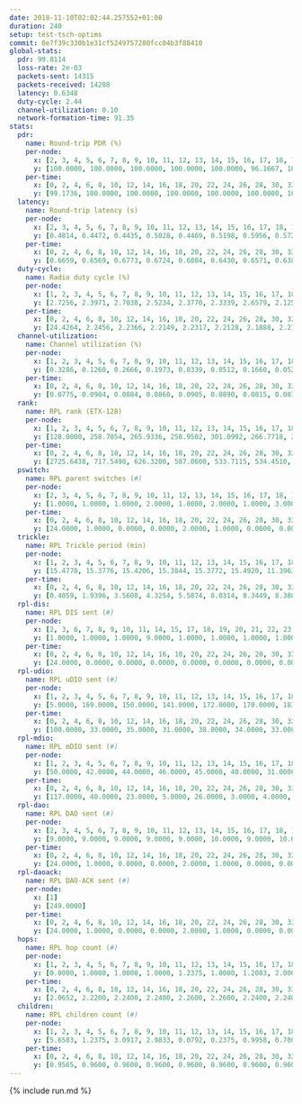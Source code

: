 ```yaml
---
date: 2018-11-10T02:02:44.257552+01:00
duration: 240
setup: test-tsch-optims
commit: 0e7f39c330b1e31cf5249757280fcc04b3f88410
global-stats:
  pdr: 99.8114
  loss-rate: 2e-03
  packets-sent: 14315
  packets-received: 14288
  latency: 0.6348
  duty-cycle: 2.44
  channel-utilization: 0.10
  network-formation-time: 91.35
stats:
  pdr:
    name: Round-trip PDR (%)
    per-node:
      x: [2, 3, 4, 5, 6, 7, 8, 9, 10, 11, 12, 13, 14, 15, 16, 17, 18, 19, 20, 21, 22, 23, 24, 25]
      y: [100.0000, 100.0000, 100.0000, 100.0000, 100.0000, 96.1667, 100.0000, 99.8282, 100.0000, 100.0000, 100.0000, 100.0000, 100.0000, 100.0000, 100.0000, 99.8270, 99.8369, 99.8355, 100.0000, 100.0000, 100.0000, 100.0000, 100.0000, 100.0000]
    per-time:
      x: [0, 2, 4, 6, 8, 10, 12, 14, 16, 18, 20, 22, 24, 26, 28, 30, 32, 34, 36, 38, 40, 42, 44, 46, 48, 50, 52, 54, 56, 58, 60, 62, 64, 66, 68, 70, 72, 74, 76, 78, 80, 82, 84, 86, 88, 90, 92, 94, 96, 98, 100, 102, 104, 106, 108, 110, 112, 114, 116, 118, 120, 122, 124, 126, 128, 130, 132, 134, 136, 138, 140, 142, 144, 146, 148, 150, 152, 154, 156, 158, 160, 162, 164, 166, 168, 170, 172, 174, 176, 178, 180, 182, 184, 186, 188, 190, 192, 194, 196, 198, 200, 202, 204, 206, 208, 210, 212, 214, 216, 218, 220, 222, 224, 226, 228, 230, 232, 234, 236, 238, 240]
      y: [99.1736, 100.0000, 100.0000, 100.0000, 100.0000, 100.0000, 100.0000, 100.0000, 100.0000, 100.0000, 100.0000, 100.0000, 100.0000, 100.0000, 100.0000, 100.0000, 100.0000, 100.0000, 100.0000, 100.0000, 100.0000, 100.0000, 100.0000, 100.0000, 100.0000, 100.0000, 100.0000, 100.0000, 100.0000, 100.0000, 100.0000, 100.0000, 100.0000, 100.0000, 100.0000, 100.0000, 100.0000, 100.0000, 100.0000, 100.0000, 100.0000, 100.0000, 100.0000, 100.0000, 100.0000, 100.0000, 100.0000, 100.0000, 100.0000, 100.0000, 100.0000, 100.0000, 100.0000, 100.0000, 100.0000, 100.0000, 100.0000, 100.0000, 100.0000, 100.0000, 100.0000, 100.0000, 100.0000, 100.0000, 100.0000, 99.1667, 100.0000, 100.0000, 100.0000, 100.0000, 100.0000, 100.0000, 100.0000, 100.0000, 100.0000, 100.0000, 100.0000, 100.0000, 100.0000, 100.0000, 100.0000, 100.0000, 100.0000, 100.0000, 100.0000, 100.0000, 100.0000, 100.0000, 100.0000, 100.0000, 100.0000, 100.0000, 100.0000, 100.0000, 100.0000, 100.0000, 100.0000, 100.0000, 100.0000, 100.0000, 100.0000, 100.0000, 100.0000, 100.0000, 92.5000, 94.1667, 92.5000, 100.0000, 100.0000, 100.0000, 100.0000, 100.0000, 100.0000, 100.0000, 100.0000, 100.0000, 100.0000, 100.0000, 100.0000, 100.0000, null]
  latency:
    name: Round-trip latency (s)
    per-node:
      x: [2, 3, 4, 5, 6, 7, 8, 9, 10, 11, 12, 13, 14, 15, 16, 17, 18, 19, 20, 21, 22, 23, 24, 25]
      y: [0.4814, 0.4472, 0.4435, 0.5028, 0.4469, 0.5198, 0.5956, 0.5720, 0.6214, 0.6153, 0.5887, 0.6242, 0.7402, 0.6345, 0.6261, 0.6814, 0.6767, 0.7453, 0.7679, 0.7438, 0.7183, 0.8221, 0.8303, 0.8006]
    per-time:
      x: [0, 2, 4, 6, 8, 10, 12, 14, 16, 18, 20, 22, 24, 26, 28, 30, 32, 34, 36, 38, 40, 42, 44, 46, 48, 50, 52, 54, 56, 58, 60, 62, 64, 66, 68, 70, 72, 74, 76, 78, 80, 82, 84, 86, 88, 90, 92, 94, 96, 98, 100, 102, 104, 106, 108, 110, 112, 114, 116, 118, 120, 122, 124, 126, 128, 130, 132, 134, 136, 138, 140, 142, 144, 146, 148, 150, 152, 154, 156, 158, 160, 162, 164, 166, 168, 170, 172, 174, 176, 178, 180, 182, 184, 186, 188, 190, 192, 194, 196, 198, 200, 202, 204, 206, 208, 210, 212, 214, 216, 218, 220, 222, 224, 226, 228, 230, 232, 234, 236, 238, 240]
      y: [0.6659, 0.6569, 0.6773, 0.6724, 0.6804, 0.6430, 0.6571, 0.6385, 0.6447, 0.6467, 0.6633, 0.6454, 0.6415, 0.6638, 0.6834, 0.6566, 0.6522, 0.6578, 0.6805, 0.6381, 0.6920, 0.6936, 0.6775, 0.6687, 0.6565, 0.6592, 0.6407, 0.6419, 0.6450, 0.6578, 0.6520, 0.6493, 0.6300, 0.6298, 0.6340, 0.6507, 0.6380, 0.6379, 0.6285, 0.6116, 0.6564, 0.6194, 0.6291, 0.6302, 0.6417, 0.6479, 0.6470, 0.6433, 0.6480, 0.6025, 0.6336, 0.6292, 0.6345, 0.6256, 0.6476, 0.5918, 0.6392, 0.6537, 0.6693, 0.6247, 0.6207, 0.6259, 0.6172, 0.6424, 0.6365, 0.6321, 0.6357, 0.6389, 0.6355, 0.6298, 0.6336, 0.6238, 0.6291, 0.6365, 0.6085, 0.6156, 0.6430, 0.6305, 0.6171, 0.6583, 0.6201, 0.6146, 0.6271, 0.6293, 0.6158, 0.6304, 0.6365, 0.6569, 0.6428, 0.6386, 0.6119, 0.6310, 0.6376, 0.6283, 0.6158, 0.6020, 0.5990, 0.6035, 0.5746, 0.5898, 0.5924, 0.5989, 0.5874, 0.6063, 0.6366, 0.6077, 0.6095, 0.6251, 0.6261, 0.6075, 0.6085, 0.5944, 0.6303, 0.6182, 0.6229, 0.6250, 0.6179, 0.6075, 0.6181, 0.6404, null]
  duty-cycle:
    name: Radio duty cycle (%)
    per-node:
      x: [1, 2, 3, 4, 5, 6, 7, 8, 9, 10, 11, 12, 13, 14, 15, 16, 17, 18, 19, 20, 21, 22, 23, 24, 25]
      y: [2.7256, 2.3971, 2.7038, 2.5234, 2.3770, 2.3339, 2.6579, 2.1257, 2.1515, 2.1500, 2.2684, 2.4130, 2.3479, 2.3527, 2.3555, 2.4656, 2.3236, 2.4132, 2.3238, 2.3407, 2.2772, 2.4229, 2.3906, 2.5119, 2.3876]
    per-time:
      x: [0, 2, 4, 6, 8, 10, 12, 14, 16, 18, 20, 22, 24, 26, 28, 30, 32, 34, 36, 38, 40, 42, 44, 46, 48, 50, 52, 54, 56, 58, 60, 62, 64, 66, 68, 70, 72, 74, 76, 78, 80, 82, 84, 86, 88, 90, 92, 94, 96, 98, 100, 102, 104, 106, 108, 110, 112, 114, 116, 118, 120, 122, 124, 126, 128, 130, 132, 134, 136, 138, 140, 142, 144, 146, 148, 150, 152, 154, 156, 158, 160, 162, 164, 166, 168, 170, 172, 174, 176, 178, 180, 182, 184, 186, 188, 190, 192, 194, 196, 198, 200, 202, 204, 206, 208, 210, 212, 214, 216, 218, 220, 222, 224, 226, 228, 230, 232, 234, 236, 238, 240]
      y: [24.4264, 2.2456, 2.2366, 2.2149, 2.2317, 2.2128, 2.1888, 2.2144, 2.1889, 2.1833, 2.1944, 2.1822, 2.1963, 2.1911, 2.2257, 2.2144, 2.2055, 2.2049, 2.1944, 2.2128, 2.1882, 2.2297, 2.2140, 2.2183, 2.2088, 2.2241, 2.1978, 2.1880, 2.2017, 2.1961, 2.1999, 2.2073, 2.1933, 2.1827, 2.1846, 2.1858, 2.1874, 2.1844, 2.1872, 2.1811, 2.1888, 2.1930, 2.1796, 2.2227, 2.1690, 2.1984, 2.1891, 2.1889, 2.1906, 2.1908, 2.1811, 2.1779, 2.1846, 2.1807, 2.2129, 2.1832, 2.1637, 2.1990, 2.2014, 2.1912, 2.1843, 2.1808, 2.1645, 2.1588, 2.1953, 2.1928, 2.1920, 2.1986, 2.2042, 2.1787, 2.1824, 2.1897, 2.1966, 2.1903, 2.1777, 2.1728, 2.1849, 2.1943, 2.1860, 2.1933, 2.2094, 2.1757, 2.1834, 2.1972, 2.1819, 2.1838, 2.2100, 2.1942, 2.2049, 2.1988, 2.1802, 2.1847, 2.2077, 2.1929, 2.1880, 2.1877, 2.1782, 2.1651, 2.1680, 2.1500, 2.1852, 2.1649, 2.1931, 2.7293, 2.7223, 2.4832, 2.2549, 2.2921, 2.2270, 2.2246, 2.1979, 2.1920, 2.1906, 2.2014, 2.2066, 2.2118, 2.2015, 2.1927, 2.1786, 2.1869, null]
  channel-utilization:
    name: Channel utilization (%)
    per-node:
      x: [1, 2, 3, 4, 5, 6, 7, 8, 9, 10, 11, 12, 13, 14, 15, 16, 17, 18, 19, 20, 21, 22, 23, 24, 25]
      y: [0.3286, 0.1260, 0.2666, 0.1973, 0.0339, 0.0512, 0.1660, 0.0523, 0.0345, 0.0326, 0.0340, 0.1302, 0.0687, 0.0312, 0.1016, 0.1251, 0.0381, 0.0909, 0.0426, 0.0331, 0.0541, 0.0472, 0.0320, 0.0308, 0.0307]
    per-time:
      x: [0, 2, 4, 6, 8, 10, 12, 14, 16, 18, 20, 22, 24, 26, 28, 30, 32, 34, 36, 38, 40, 42, 44, 46, 48, 50, 52, 54, 56, 58, 60, 62, 64, 66, 68, 70, 72, 74, 76, 78, 80, 82, 84, 86, 88, 90, 92, 94, 96, 98, 100, 102, 104, 106, 108, 110, 112, 114, 116, 118, 120, 122, 124, 126, 128, 130, 132, 134, 136, 138, 140, 142, 144, 146, 148, 150, 152, 154, 156, 158, 160, 162, 164, 166, 168, 170, 172, 174, 176, 178, 180, 182, 184, 186, 188, 190, 192, 194, 196, 198, 200, 202, 204, 206, 208, 210, 212, 214, 216, 218, 220, 222, 224, 226, 228, 230, 232, 234, 236, 238, 240]
      y: [0.0775, 0.0904, 0.0884, 0.0860, 0.0905, 0.0890, 0.0815, 0.0870, 0.0788, 0.0796, 0.0843, 0.0805, 0.0841, 0.0810, 0.0941, 0.0900, 0.0853, 0.0874, 0.0825, 0.0903, 0.0811, 0.0935, 0.0889, 0.0887, 0.0870, 0.0912, 0.0842, 0.0814, 0.0849, 0.0829, 0.0849, 0.0864, 0.0838, 0.0782, 0.0813, 0.0804, 0.0810, 0.0793, 0.0809, 0.0804, 0.0797, 0.0822, 0.0769, 0.0893, 0.0757, 0.0857, 0.0827, 0.0831, 0.0826, 0.0823, 0.0772, 0.0779, 0.0795, 0.0797, 0.0890, 0.0812, 0.0747, 0.0860, 0.0869, 0.0827, 0.0798, 0.0792, 0.0751, 0.0723, 0.0842, 0.0848, 0.0821, 0.0824, 0.0855, 0.0791, 0.0793, 0.0821, 0.0835, 0.0820, 0.0768, 0.0766, 0.0786, 0.0825, 0.0795, 0.0827, 0.0869, 0.0787, 0.0810, 0.0856, 0.0797, 0.0790, 0.0879, 0.0823, 0.0862, 0.0864, 0.0806, 0.0823, 0.0895, 0.0828, 0.0829, 0.0815, 0.0807, 0.0770, 0.0774, 0.0711, 0.0833, 0.0776, 0.0851, 0.2460, 0.2198, 0.0506, 0.0873, 0.0983, 0.0878, 0.0907, 0.0847, 0.0811, 0.0831, 0.0860, 0.0872, 0.0879, 0.0866, 0.0841, 0.0793, 0.0821, null]
  rank:
    name: RPL rank (ETX-128)
    per-node:
      x: [1, 2, 3, 4, 5, 6, 7, 8, 9, 10, 11, 12, 13, 14, 15, 16, 17, 18, 19, 20, 21, 22, 23, 24, 25]
      y: [128.0000, 258.7054, 265.9336, 258.9502, 301.0992, 266.7718, 22871.8405, 404.1120, 484.0370, 492.0081, 414.9877, 398.6116, 444.5744, 534.8595, 532.0165, 477.0535, 547.1901, 593.4198, 666.0766, 735.9347, 675.1600, 661.6169, 1022.6154, 759.1592, 1021.6316]
    per-time:
      x: [0, 2, 4, 6, 8, 10, 12, 14, 16, 18, 20, 22, 24, 26, 28, 30, 32, 34, 36, 38, 40, 42, 44, 46, 48, 50, 52, 54, 56, 58, 60, 62, 64, 66, 68, 70, 72, 74, 76, 78, 80, 82, 84, 86, 88, 90, 92, 94, 96, 98, 100, 102, 104, 106, 108, 110, 112, 114, 116, 118, 120, 122, 124, 126, 128, 130, 132, 134, 136, 138, 140, 142, 144, 146, 148, 150, 152, 154, 156, 158, 160, 162, 164, 166, 168, 170, 172, 174, 176, 178, 180, 182, 184, 186, 188, 190, 192, 194, 196, 198, 200, 202, 204, 206, 208, 210, 212, 214, 216, 218, 220, 222, 224, 226, 228, 230, 232, 234, 236, 238, 240]
      y: [2725.6438, 717.5490, 626.3200, 587.0600, 533.7115, 534.4510, 532.5600, 536.7800, 526.2600, 518.7000, 514.9020, 515.0400, 515.5400, 501.9800, 510.7600, 549.7000, 556.7600, 555.8600, 555.1200, 549.2600, 579.2453, 564.7200, 566.1000, 558.3800, 560.1200, 531.7037, 482.3922, 481.5800, 479.1569, 483.5098, 486.5686, 476.0926, 464.1000, 449.9000, 449.0600, 459.7600, 461.0600, 463.6800, 460.3333, 463.4118, 458.8431, 451.0600, 458.1400, 470.1400, 458.4800, 463.0784, 472.8627, 462.2800, 464.2157, 457.9200, 457.6200, 467.2600, 473.5800, 483.2800, 479.4615, 487.6792, 474.0400, 477.4314, 474.3333, 475.2400, 473.5192, 460.0200, 455.3800, 456.9804, 460.3400, 459.8302, 445.2800, 447.7400, 455.6800, 454.2600, 467.4200, 459.2800, 457.9231, 455.9600, 452.4000, 449.2400, 448.9000, 446.8800, 453.6400, 457.3725, 457.0400, 454.6275, 453.4706, 454.1569, 453.5294, 449.4902, 464.3200, 482.6863, 481.7000, 481.5200, 481.7451, 488.7925, 482.8113, 464.4118, 455.4000, 458.0784, 456.5800, 452.3600, 453.7600, 454.6863, 446.0577, 448.1000, 442.7000, 341.6281, 284.7558, 51388.6068, 44853.5298, 1750.1765, 465.9400, 468.6800, 461.4314, 446.4600, 451.1400, 452.0800, 451.1400, 455.5000, 482.9200, 481.4400, 470.4200, 472.7600, null]
  pswitch:
    name: RPL parent switches (#)
    per-node:
      x: [2, 3, 4, 5, 6, 7, 8, 9, 10, 11, 12, 13, 14, 15, 16, 17, 18, 19, 20, 21, 22, 23, 24, 25]
      y: [1.0000, 1.0000, 1.0000, 2.0000, 1.0000, 2.0000, 1.0000, 3.0000, 8.0000, 3.0000, 2.0000, 2.0000, 2.0000, 2.0000, 3.0000, 2.0000, 3.0000, 8.0000, 5.0000, 10.0000, 8.0000, 7.0000, 6.0000, 7.0000]
    per-time:
      x: [0, 2, 4, 6, 8, 10, 12, 14, 16, 18, 20, 22, 24, 26, 28, 30, 32, 34, 36, 38, 40, 42, 44, 46, 48, 50, 52, 54, 56, 58, 60, 62, 64, 66, 68, 70, 72, 74, 76, 78, 80, 82, 84, 86, 88, 90, 92, 94, 96, 98, 100, 102, 104, 106, 108, 110, 112, 114, 116, 118, 120, 122, 124, 126, 128, 130, 132, 134, 136, 138, 140, 142, 144, 146, 148, 150, 152, 154, 156, 158, 160, 162, 164, 166, 168, 170, 172, 174, 176, 178, 180, 182, 184, 186, 188, 190, 192, 194, 196, 198, 200, 202, 204, 206, 208, 210, 212, 214, 216, 218, 220]
      y: [24.0000, 1.0000, 0.0000, 0.0000, 2.0000, 1.0000, 0.0000, 0.0000, 0.0000, 0.0000, 1.0000, 0.0000, 0.0000, 0.0000, 0.0000, 0.0000, 0.0000, 0.0000, 0.0000, 0.0000, 3.0000, 0.0000, 0.0000, 0.0000, 0.0000, 4.0000, 1.0000, 0.0000, 1.0000, 1.0000, 1.0000, 4.0000, 0.0000, 0.0000, 0.0000, 0.0000, 0.0000, 0.0000, 1.0000, 1.0000, 1.0000, 0.0000, 0.0000, 0.0000, 0.0000, 1.0000, 1.0000, 0.0000, 1.0000, 0.0000, 0.0000, 0.0000, 0.0000, 0.0000, 2.0000, 3.0000, 0.0000, 1.0000, 1.0000, 0.0000, 2.0000, 0.0000, 0.0000, 1.0000, 0.0000, 3.0000, 0.0000, 0.0000, 0.0000, 0.0000, 0.0000, 0.0000, 2.0000, 0.0000, 0.0000, 0.0000, 0.0000, 0.0000, 0.0000, 1.0000, 0.0000, 1.0000, 1.0000, 1.0000, 1.0000, 1.0000, 0.0000, 1.0000, 0.0000, 0.0000, 1.0000, 3.0000, 3.0000, 1.0000, 0.0000, 1.0000, 0.0000, 0.0000, 0.0000, 1.0000, 2.0000, 0.0000, 0.0000, 0.0000, 1.0000, 3.0000, 0.0000, 1.0000, 0.0000, 0.0000, 1.0000]
  trickle:
    name: RPL Trickle period (min)
    per-node:
      x: [1, 2, 3, 4, 5, 6, 7, 8, 9, 10, 11, 12, 13, 14, 15, 16, 17, 18, 19, 20, 21, 22, 23, 24, 25]
      y: [15.4778, 15.3776, 15.4206, 15.3844, 15.3772, 15.4920, 11.3963, 15.5220, 15.3937, 15.3416, 15.3853, 15.3862, 15.3862, 15.5205, 15.5211, 15.3858, 15.4500, 15.4328, 15.6920, 16.4670, 16.5396, 16.5321, 16.0219, 16.5916, 16.1104]
    per-time:
      x: [0, 2, 4, 6, 8, 10, 12, 14, 16, 18, 20, 22, 24, 26, 28, 30, 32, 34, 36, 38, 40, 42, 44, 46, 48, 50, 52, 54, 56, 58, 60, 62, 64, 66, 68, 70, 72, 74, 76, 78, 80, 82, 84, 86, 88, 90, 92, 94, 96, 98, 100, 102, 104, 106, 108, 110, 112, 114, 116, 118, 120, 122, 124, 126, 128, 130, 132, 134, 136, 138, 140, 142, 144, 146, 148, 150, 152, 154, 156, 158, 160, 162, 164, 166, 168, 170, 172, 174, 176, 178, 180, 182, 184, 186, 188, 190, 192, 194, 196, 198, 200, 202, 204, 206, 208, 210, 212, 214, 216, 218, 220, 222, 224, 226, 228, 230, 232, 234, 236, 238, 240]
      y: [0.4059, 1.9396, 3.5608, 4.3254, 5.5874, 8.0314, 8.3449, 8.3886, 9.0877, 16.4277, 16.7909, 16.7772, 16.9520, 17.4763, 17.4763, 17.4763, 17.4763, 17.4763, 17.4763, 17.4763, 17.4763, 17.4763, 17.4763, 17.4763, 17.4763, 17.4763, 17.4763, 17.4763, 17.4763, 17.4763, 17.4763, 17.4763, 17.4763, 17.4763, 17.4763, 17.4763, 17.4763, 17.4763, 17.4763, 17.4763, 17.4763, 17.4763, 17.4763, 17.4763, 17.4763, 17.4763, 17.4763, 17.4763, 17.4763, 17.4763, 17.4763, 17.4763, 17.4763, 17.4763, 17.4763, 17.4763, 17.4763, 17.4763, 17.4763, 17.4763, 17.4763, 17.4763, 17.4763, 17.4763, 17.4763, 17.4763, 17.4763, 17.4763, 17.4763, 17.4763, 17.4763, 17.4763, 17.4763, 17.4763, 17.4763, 17.4763, 17.4763, 17.4763, 17.4763, 17.4763, 17.4763, 17.4763, 17.4763, 17.4763, 17.4763, 17.4763, 17.4763, 17.4763, 17.4763, 17.4763, 17.4763, 17.4763, 17.4763, 17.4763, 17.4763, 17.4763, 17.4763, 17.4763, 17.4763, 17.4763, 17.4763, 17.4763, 17.4763, 17.4763, 17.4763, 3.4380, 2.3726, 4.7224, 5.7344, 6.9031, 7.7958, 9.4372, 10.8353, 10.8353, 11.3596, 11.8839, 17.3015, 17.4763, 17.4763, 17.4763, null]
  rpl-dis:
    name: RPL DIS sent (#)
    per-node:
      x: [2, 3, 6, 7, 8, 9, 10, 11, 14, 15, 17, 18, 19, 20, 21, 22, 23, 24, 25]
      y: [1.0000, 1.0000, 1.0000, 9.0000, 1.0000, 1.0000, 1.0000, 1.0000, 1.0000, 1.0000, 1.0000, 1.0000, 1.0000, 2.0000, 1.0000, 2.0000, 1.0000, 3.0000, 2.0000]
    per-time:
      x: [0, 2, 4, 6, 8, 10, 12, 14, 16, 18, 20, 22, 24, 26, 28, 30, 32, 34, 36, 38, 40, 42, 44, 46, 48, 50, 52, 54, 56, 58, 60, 62, 64, 66, 68, 70, 72, 74, 76, 78, 80, 82, 84, 86, 88, 90, 92, 94, 96, 98, 100, 102, 104, 106, 108, 110, 112, 114, 116, 118, 120, 122, 124, 126, 128, 130, 132, 134, 136, 138, 140, 142, 144, 146, 148, 150, 152, 154, 156, 158, 160, 162, 164, 166, 168, 170, 172, 174, 176, 178, 180, 182, 184, 186, 188, 190, 192, 194, 196, 198, 200, 202, 204, 206, 208, 210, 212, 214]
      y: [24.0000, 0.0000, 0.0000, 0.0000, 0.0000, 0.0000, 0.0000, 0.0000, 0.0000, 0.0000, 0.0000, 0.0000, 0.0000, 0.0000, 0.0000, 0.0000, 0.0000, 0.0000, 0.0000, 0.0000, 0.0000, 0.0000, 0.0000, 0.0000, 0.0000, 0.0000, 0.0000, 0.0000, 0.0000, 0.0000, 0.0000, 0.0000, 0.0000, 0.0000, 0.0000, 0.0000, 0.0000, 0.0000, 0.0000, 0.0000, 0.0000, 0.0000, 0.0000, 0.0000, 0.0000, 0.0000, 0.0000, 0.0000, 0.0000, 0.0000, 0.0000, 0.0000, 0.0000, 0.0000, 0.0000, 0.0000, 0.0000, 0.0000, 0.0000, 0.0000, 0.0000, 0.0000, 0.0000, 0.0000, 0.0000, 0.0000, 0.0000, 0.0000, 0.0000, 0.0000, 0.0000, 0.0000, 0.0000, 0.0000, 0.0000, 0.0000, 0.0000, 0.0000, 0.0000, 0.0000, 0.0000, 0.0000, 0.0000, 0.0000, 0.0000, 0.0000, 0.0000, 0.0000, 0.0000, 0.0000, 0.0000, 0.0000, 0.0000, 0.0000, 0.0000, 0.0000, 0.0000, 0.0000, 0.0000, 0.0000, 0.0000, 0.0000, 0.0000, 0.0000, 1.0000, 3.0000, 2.0000, 2.0000]
  rpl-udio:
    name: RPL uDIO sent (#)
    per-node:
      x: [1, 2, 3, 4, 5, 6, 7, 8, 9, 10, 11, 12, 13, 14, 15, 16, 17, 18, 19, 20, 21, 22, 23, 24, 25]
      y: [5.0000, 169.0000, 150.0000, 141.0000, 172.0000, 170.0000, 183.0000, 169.0000, 168.0000, 170.0000, 164.0000, 172.0000, 162.0000, 169.0000, 170.0000, 166.0000, 169.0000, 161.0000, 160.0000, 174.0000, 169.0000, 170.0000, 167.0000, 170.0000, 167.0000]
    per-time:
      x: [0, 2, 4, 6, 8, 10, 12, 14, 16, 18, 20, 22, 24, 26, 28, 30, 32, 34, 36, 38, 40, 42, 44, 46, 48, 50, 52, 54, 56, 58, 60, 62, 64, 66, 68, 70, 72, 74, 76, 78, 80, 82, 84, 86, 88, 90, 92, 94, 96, 98, 100, 102, 104, 106, 108, 110, 112, 114, 116, 118, 120, 122, 124, 126, 128, 130, 132, 134, 136, 138, 140, 142, 144, 146, 148, 150, 152, 154, 156, 158, 160, 162, 164, 166, 168, 170, 172, 174, 176, 178, 180, 182, 184, 186, 188, 190, 192, 194, 196, 198, 200, 202, 204, 206, 208, 210, 212, 214, 216, 218, 220, 222, 224, 226, 228, 230, 232, 234, 236, 238, 240]
      y: [100.0000, 33.0000, 35.0000, 31.0000, 38.0000, 34.0000, 33.0000, 38.0000, 28.0000, 34.0000, 30.0000, 33.0000, 28.0000, 30.0000, 39.0000, 38.0000, 32.0000, 32.0000, 34.0000, 31.0000, 26.0000, 38.0000, 29.0000, 33.0000, 34.0000, 27.0000, 33.0000, 28.0000, 33.0000, 29.0000, 36.0000, 35.0000, 34.0000, 31.0000, 35.0000, 31.0000, 34.0000, 32.0000, 33.0000, 34.0000, 30.0000, 31.0000, 29.0000, 31.0000, 31.0000, 32.0000, 32.0000, 37.0000, 32.0000, 32.0000, 31.0000, 28.0000, 38.0000, 34.0000, 34.0000, 34.0000, 31.0000, 28.0000, 32.0000, 28.0000, 37.0000, 33.0000, 31.0000, 33.0000, 34.0000, 35.0000, 28.0000, 25.0000, 35.0000, 34.0000, 35.0000, 33.0000, 31.0000, 36.0000, 27.0000, 34.0000, 31.0000, 30.0000, 39.0000, 31.0000, 33.0000, 28.0000, 32.0000, 38.0000, 30.0000, 30.0000, 35.0000, 33.0000, 33.0000, 35.0000, 36.0000, 36.0000, 27.0000, 32.0000, 35.0000, 35.0000, 31.0000, 36.0000, 34.0000, 35.0000, 31.0000, 38.0000, 34.0000, 44.0000, 33.0000, 37.0000, 35.0000, 38.0000, 32.0000, 33.0000, 31.0000, 32.0000, 36.0000, 29.0000, 36.0000, 33.0000, 34.0000, 30.0000, 32.0000, 29.0000, 3.0000]
  rpl-mdio:
    name: RPL mDIO sent (#)
    per-node:
      x: [1, 2, 3, 4, 5, 6, 7, 8, 9, 10, 11, 12, 13, 14, 15, 16, 17, 18, 19, 20, 21, 22, 23, 24, 25]
      y: [50.0000, 42.0000, 44.0000, 46.0000, 45.0000, 40.0000, 31.0000, 36.0000, 40.0000, 43.0000, 46.0000, 47.0000, 46.0000, 36.0000, 36.0000, 46.0000, 39.0000, 38.0000, 30.0000, 24.0000, 22.0000, 23.0000, 28.0000, 21.0000, 26.0000]
    per-time:
      x: [0, 2, 4, 6, 8, 10, 12, 14, 16, 18, 20, 22, 24, 26, 28, 30, 32, 34, 36, 38, 40, 42, 44, 46, 48, 50, 52, 54, 56, 58, 60, 62, 64, 66, 68, 70, 72, 74, 76, 78, 80, 82, 84, 86, 88, 90, 92, 94, 96, 98, 100, 102, 104, 106, 108, 110, 112, 114, 116, 118, 120, 122, 124, 126, 128, 130, 132, 134, 136, 138, 140, 142, 144, 146, 148, 150, 152, 154, 156, 158, 160, 162, 164, 166, 168, 170, 172, 174, 176, 178, 180, 182, 184, 186, 188, 190, 192, 194, 196, 198, 200, 202, 204, 206, 208, 210, 212, 214, 216, 218, 220, 222, 224, 226, 228, 230, 232, 234, 236, 238]
      y: [117.0000, 40.0000, 23.0000, 5.0000, 26.0000, 3.0000, 4.0000, 13.0000, 10.0000, 0.0000, 1.0000, 1.0000, 0.0000, 4.0000, 4.0000, 3.0000, 8.0000, 4.0000, 0.0000, 0.0000, 1.0000, 1.0000, 5.0000, 7.0000, 4.0000, 4.0000, 3.0000, 2.0000, 0.0000, 0.0000, 1.0000, 6.0000, 2.0000, 9.0000, 4.0000, 2.0000, 0.0000, 1.0000, 0.0000, 1.0000, 6.0000, 5.0000, 7.0000, 4.0000, 2.0000, 0.0000, 0.0000, 0.0000, 0.0000, 6.0000, 9.0000, 4.0000, 4.0000, 1.0000, 1.0000, 0.0000, 0.0000, 3.0000, 5.0000, 5.0000, 8.0000, 2.0000, 1.0000, 0.0000, 1.0000, 2.0000, 3.0000, 11.0000, 5.0000, 2.0000, 1.0000, 0.0000, 0.0000, 0.0000, 3.0000, 3.0000, 8.0000, 3.0000, 7.0000, 1.0000, 1.0000, 0.0000, 0.0000, 3.0000, 4.0000, 7.0000, 3.0000, 6.0000, 0.0000, 1.0000, 0.0000, 1.0000, 3.0000, 7.0000, 5.0000, 5.0000, 2.0000, 1.0000, 1.0000, 1.0000, 2.0000, 8.0000, 5.0000, 3.0000, 5.0000, 116.0000, 79.0000, 126.0000, 24.0000, 18.0000, 7.0000, 12.0000, 1.0000, 5.0000, 3.0000, 13.0000, 2.0000, 0.0000, 2.0000, 1.0000]
  rpl-dao:
    name: RPL DAO sent (#)
    per-node:
      x: [2, 3, 4, 5, 6, 7, 8, 9, 10, 11, 12, 13, 14, 15, 16, 17, 18, 19, 20, 21, 22, 23, 24, 25]
      y: [9.0000, 9.0000, 9.0000, 9.0000, 9.0000, 10.0000, 9.0000, 10.0000, 12.0000, 10.0000, 9.0000, 10.0000, 10.0000, 10.0000, 11.0000, 9.0000, 10.0000, 12.0000, 11.0000, 14.0000, 13.0000, 12.0000, 11.0000, 12.0000]
    per-time:
      x: [0, 2, 4, 6, 8, 10, 12, 14, 16, 18, 20, 22, 24, 26, 28, 30, 32, 34, 36, 38, 40, 42, 44, 46, 48, 50, 52, 54, 56, 58, 60, 62, 64, 66, 68, 70, 72, 74, 76, 78, 80, 82, 84, 86, 88, 90, 92, 94, 96, 98, 100, 102, 104, 106, 108, 110, 112, 114, 116, 118, 120, 122, 124, 126, 128, 130, 132, 134, 136, 138, 140, 142, 144, 146, 148, 150, 152, 154, 156, 158, 160, 162, 164, 166, 168, 170, 172, 174, 176, 178, 180, 182, 184, 186, 188, 190, 192, 194, 196, 198, 200, 202, 204, 206, 208, 210, 212, 214, 216, 218, 220, 222, 224, 226, 228, 230, 232, 234, 236, 238, 240]
      y: [24.0000, 1.0000, 0.0000, 0.0000, 2.0000, 1.0000, 0.0000, 0.0000, 0.0000, 0.0000, 1.0000, 0.0000, 0.0000, 0.0000, 19.0000, 1.0000, 0.0000, 0.0000, 2.0000, 1.0000, 3.0000, 0.0000, 0.0000, 0.0000, 1.0000, 4.0000, 1.0000, 0.0000, 14.0000, 3.0000, 1.0000, 4.0000, 0.0000, 0.0000, 1.0000, 1.0000, 0.0000, 0.0000, 1.0000, 1.0000, 3.0000, 0.0000, 6.0000, 8.0000, 0.0000, 2.0000, 3.0000, 0.0000, 1.0000, 1.0000, 0.0000, 0.0000, 1.0000, 0.0000, 4.0000, 3.0000, 2.0000, 12.0000, 1.0000, 2.0000, 2.0000, 0.0000, 0.0000, 2.0000, 0.0000, 3.0000, 0.0000, 0.0000, 1.0000, 0.0000, 1.0000, 11.0000, 4.0000, 2.0000, 2.0000, 0.0000, 0.0000, 0.0000, 1.0000, 3.0000, 1.0000, 1.0000, 1.0000, 2.0000, 1.0000, 5.0000, 8.0000, 2.0000, 1.0000, 1.0000, 1.0000, 4.0000, 4.0000, 1.0000, 2.0000, 2.0000, 1.0000, 1.0000, 0.0000, 3.0000, 7.0000, 0.0000, 2.0000, 1.0000, 1.0000, 5.0000, 1.0000, 4.0000, 1.0000, 0.0000, 3.0000, 0.0000, 0.0000, 2.0000, 6.0000, 1.0000, 2.0000, 0.0000, 0.0000, 4.0000, 0.0000]
  rpl-daoack:
    name: RPL DAO-ACK sent (#)
    per-node:
      x: [1]
      y: [249.0000]
    per-time:
      x: [0, 2, 4, 6, 8, 10, 12, 14, 16, 18, 20, 22, 24, 26, 28, 30, 32, 34, 36, 38, 40, 42, 44, 46, 48, 50, 52, 54, 56, 58, 60, 62, 64, 66, 68, 70, 72, 74, 76, 78, 80, 82, 84, 86, 88, 90, 92, 94, 96, 98, 100, 102, 104, 106, 108, 110, 112, 114, 116, 118, 120, 122, 124, 126, 128, 130, 132, 134, 136, 138, 140, 142, 144, 146, 148, 150, 152, 154, 156, 158, 160, 162, 164, 166, 168, 170, 172, 174, 176, 178, 180, 182, 184, 186, 188, 190, 192, 194, 196, 198, 200, 202, 204, 206, 208, 210, 212, 214, 216, 218, 220, 222, 224, 226, 228, 230, 232, 234, 236, 238, 240]
      y: [24.0000, 1.0000, 0.0000, 0.0000, 2.0000, 1.0000, 0.0000, 0.0000, 0.0000, 0.0000, 1.0000, 0.0000, 0.0000, 0.0000, 19.0000, 1.0000, 0.0000, 0.0000, 2.0000, 1.0000, 3.0000, 0.0000, 0.0000, 0.0000, 1.0000, 4.0000, 1.0000, 0.0000, 14.0000, 3.0000, 1.0000, 4.0000, 0.0000, 0.0000, 1.0000, 1.0000, 0.0000, 0.0000, 1.0000, 1.0000, 3.0000, 0.0000, 6.0000, 8.0000, 0.0000, 2.0000, 3.0000, 0.0000, 1.0000, 1.0000, 0.0000, 0.0000, 1.0000, 0.0000, 4.0000, 3.0000, 2.0000, 12.0000, 1.0000, 2.0000, 2.0000, 0.0000, 0.0000, 2.0000, 0.0000, 3.0000, 0.0000, 0.0000, 1.0000, 0.0000, 1.0000, 11.0000, 4.0000, 2.0000, 2.0000, 0.0000, 0.0000, 0.0000, 1.0000, 3.0000, 1.0000, 1.0000, 1.0000, 2.0000, 1.0000, 5.0000, 8.0000, 2.0000, 1.0000, 1.0000, 1.0000, 3.0000, 4.0000, 1.0000, 2.0000, 2.0000, 1.0000, 1.0000, 0.0000, 3.0000, 7.0000, 0.0000, 2.0000, 1.0000, 1.0000, 5.0000, 1.0000, 4.0000, 1.0000, 0.0000, 3.0000, 0.0000, 0.0000, 2.0000, 6.0000, 1.0000, 2.0000, 0.0000, 0.0000, 4.0000, 0.0000]
  hops:
    name: RPL hop count (#)
    per-node:
      x: [1, 2, 3, 4, 5, 6, 7, 8, 9, 10, 11, 12, 13, 14, 15, 16, 17, 18, 19, 20, 21, 22, 23, 24, 25]
      y: [0.0000, 1.0000, 1.0000, 1.0000, 1.2375, 1.0000, 1.2083, 2.0000, 2.0000, 2.1708, 2.0000, 2.0000, 2.0000, 3.0000, 2.0000, 2.0000, 2.4542, 2.9875, 3.0000, 3.2833, 3.1500, 3.0000, 4.0460, 4.0000, 4.0418]
    per-time:
      x: [0, 2, 4, 6, 8, 10, 12, 14, 16, 18, 20, 22, 24, 26, 28, 30, 32, 34, 36, 38, 40, 42, 44, 46, 48, 50, 52, 54, 56, 58, 60, 62, 64, 66, 68, 70, 72, 74, 76, 78, 80, 82, 84, 86, 88, 90, 92, 94, 96, 98, 100, 102, 104, 106, 108, 110, 112, 114, 116, 118, 120, 122, 124, 126, 128, 130, 132, 134, 136, 138, 140, 142, 144, 146, 148, 150, 152, 154, 156, 158, 160, 162, 164, 166, 168, 170, 172, 174, 176, 178, 180, 182, 184, 186, 188, 190, 192, 194, 196, 198, 200, 202, 204, 206, 208, 210, 212, 214, 216, 218, 220, 222, 224, 226, 228, 230, 232, 234, 236, 238]
      y: [2.0652, 2.2200, 2.2400, 2.2400, 2.2600, 2.2600, 2.2400, 2.2400, 2.2400, 2.2400, 2.2400, 2.2400, 2.2400, 2.2400, 2.2400, 2.2400, 2.2400, 2.2400, 2.2400, 2.2400, 2.4000, 2.4000, 2.4000, 2.4000, 2.4000, 2.3400, 2.2400, 2.2400, 2.2200, 2.2400, 2.2400, 2.2000, 2.2000, 2.2000, 2.2000, 2.2000, 2.2000, 2.2000, 2.1800, 2.1600, 2.2000, 2.2000, 2.2000, 2.2000, 2.2000, 2.2000, 2.2000, 2.1600, 2.1600, 2.1600, 2.1600, 2.1600, 2.1600, 2.1600, 2.1600, 2.1600, 2.1600, 2.1600, 2.1600, 2.1600, 2.1600, 2.1600, 2.1600, 2.1600, 2.1600, 2.1800, 2.2000, 2.2000, 2.2000, 2.2000, 2.2000, 2.2000, 2.2000, 2.2000, 2.2000, 2.2000, 2.2000, 2.2000, 2.2000, 2.2000, 2.2000, 2.2000, 2.2000, 2.2000, 2.2000, 2.2000, 2.2000, 2.2400, 2.2400, 2.2400, 2.2400, 2.2400, 2.2400, 2.2200, 2.2000, 2.2000, 2.2000, 2.2000, 2.2000, 2.2000, 2.2000, 2.2000, 2.2000, 2.2000, 2.2000, 2.2400, 2.2400, 2.2800, 2.3200, 2.3200, 2.3000, 2.2800, 2.2800, 2.2800, 2.2800, 2.2800, 2.2800, 2.2800, 2.2800, 2.2800]
  children:
    name: RPL children count (#)
    per-node:
      x: [1, 2, 3, 4, 5, 6, 7, 8, 9, 10, 11, 12, 13, 14, 15, 16, 17, 18, 19, 20, 21, 22, 23, 24, 25]
      y: [5.6583, 1.2375, 3.0917, 2.9833, 0.0792, 0.2375, 0.9958, 0.7000, 0.0000, 0.0000, 0.0458, 1.3083, 0.9125, 0.0000, 1.5000, 1.7458, 0.1167, 1.9042, 0.1750, 0.0292, 0.7708, 0.4937, 0.0000, 0.0000, 0.0000]
    per-time:
      x: [0, 2, 4, 6, 8, 10, 12, 14, 16, 18, 20, 22, 24, 26, 28, 30, 32, 34, 36, 38, 40, 42, 44, 46, 48, 50, 52, 54, 56, 58, 60, 62, 64, 66, 68, 70, 72, 74, 76, 78, 80, 82, 84, 86, 88, 90, 92, 94, 96, 98, 100, 102, 104, 106, 108, 110, 112, 114, 116, 118, 120, 122, 124, 126, 128, 130, 132, 134, 136, 138, 140, 142, 144, 146, 148, 150, 152, 154, 156, 158, 160, 162, 164, 166, 168, 170, 172, 174, 176, 178, 180, 182, 184, 186, 188, 190, 192, 194, 196, 198, 200, 202, 204, 206, 208, 210, 212, 214, 216, 218, 220, 222, 224, 226, 228, 230, 232, 234, 236, 238]
      y: [0.9565, 0.9600, 0.9600, 0.9600, 0.9600, 0.9600, 0.9600, 0.9600, 0.9600, 0.9600, 0.9600, 0.9600, 0.9600, 0.9600, 0.9600, 0.9600, 0.9600, 0.9600, 0.9600, 0.9600, 0.9600, 0.9600, 0.9600, 0.9600, 0.9600, 0.9600, 0.9600, 0.9600, 0.9600, 0.9600, 0.9600, 0.9600, 0.9600, 0.9600, 0.9600, 0.9600, 0.9600, 0.9600, 0.9600, 0.9600, 0.9600, 0.9600, 0.9600, 0.9600, 0.9600, 0.9600, 0.9600, 0.9600, 0.9600, 0.9600, 0.9600, 0.9600, 0.9600, 0.9600, 0.9600, 0.9600, 0.9600, 0.9600, 0.9600, 0.9600, 0.9600, 0.9600, 0.9600, 0.9600, 0.9600, 0.9600, 0.9600, 0.9600, 0.9600, 0.9600, 0.9600, 0.9600, 0.9600, 0.9600, 0.9600, 0.9600, 0.9600, 0.9600, 0.9600, 0.9600, 0.9600, 0.9600, 0.9600, 0.9600, 0.9600, 0.9600, 0.9600, 0.9600, 0.9600, 0.9600, 0.9600, 0.9600, 0.9600, 0.9600, 0.9600, 0.9600, 0.9600, 0.9600, 0.9600, 0.9600, 0.9600, 0.9600, 0.9600, 0.9600, 0.9600, 0.9600, 0.9600, 0.9600, 0.9600, 0.9600, 0.9600, 0.9600, 0.9600, 0.9600, 0.9600, 0.9600, 0.9600, 0.9600, 0.9600, 0.9600]
---
```


{% include run.md %}
